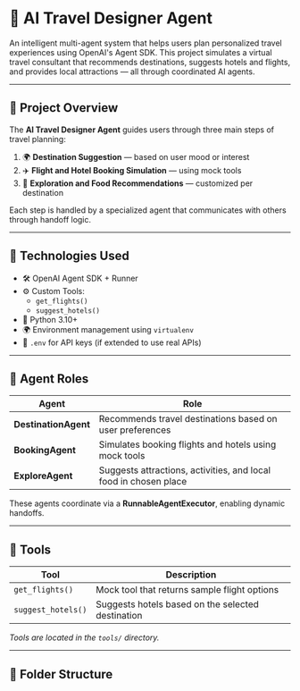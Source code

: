 # 🧳 AI Travel Designer Agent

An intelligent multi-agent system that helps users plan personalized travel experiences using OpenAI's Agent SDK. This project simulates a virtual travel consultant that recommends destinations, suggests hotels and flights, and provides local attractions — all through coordinated AI agents.

---

## 📌 Project Overview

The **AI Travel Designer Agent** guides users through three main steps of travel planning:

1. 🌍 **Destination Suggestion** — based on user mood or interest  
2. ✈️ **Flight and Hotel Booking Simulation** — using mock tools  
3. 🍜 **Exploration and Food Recommendations** — customized per destination

Each step is handled by a specialized agent that communicates with others through handoff logic.

---

## 🧠 Technologies Used

- 🛠️ OpenAI Agent SDK + Runner
- ⚙️ Custom Tools:
  - `get_flights()`
  - `suggest_hotels()`
- 🐍 Python 3.10+
- 🌍 Environment management using `virtualenv`
- 🔐 `.env` for API keys (if extended to use real APIs)

---

## 🧩 Agent Roles

| Agent           | Role                                                                 |
|----------------|----------------------------------------------------------------------|
| **DestinationAgent** | Recommends travel destinations based on user preferences          |
| **BookingAgent**     | Simulates booking flights and hotels using mock tools            |
| **ExploreAgent**     | Suggests attractions, activities, and local food in chosen place |

These agents coordinate via a **RunnableAgentExecutor**, enabling dynamic handoffs.

---

## 🧪 Tools

| Tool               | Description                                      |
|--------------------|--------------------------------------------------|
| `get_flights()`     | Mock tool that returns sample flight options     |
| `suggest_hotels()`  | Suggests hotels based on the selected destination |

*Tools are located in the `tools/` directory.*

---

## 📁 Folder Structure

